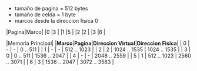 - tamaño de pagina = 512 bytes
- tamaño de celda = 1 byte
- marcos desde la direccion fisica 0

|Pagina|Marco|
|0 |3 |
|1 |5 |
|2 |2 |
|3 |6 |

|Memoria Principal|
|**Marco**|**Pagina**|**Direccion Virtual**|**Direccion Fisica**|
| 0 | - | - | 0 .. 511 |
| 1 | - | - | 512 .. 1023 |
| 2 | 2 | 1024 .. 1535 | 1024 .. 1535 |
| 3 | 0 | 0 .. 511 | 1536 .. 2047 |
| 4 | - | - | 2048 .. 2559 |
| 5 | 1 | 512 .. 1023 | 2560 .. 3071 |
| 6 | 3 | 1536 .. 2047 | 3072 .. 3583 |
